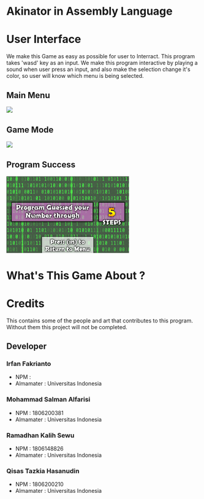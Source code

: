 # Akinator in Assembly Language

# User Interface
We make this Game as easy as possible for user to Interract. This program takes 'wasd' key as an input. We make this program interactive by playing a sound when user press an input, and also make the selection change it's color, so user will know which menu is being selected.
## Main Menu
![](assets/game/sel1.bmp)
## Game Mode
![](assets/menu/choose1.bmp)
## Program Success
![](assets/step/5step.bmp)

# What's This Game About ?

# Credits
This contains some of the people and art that contributes to this program. Without them this project will not be completed. 
## Developer
### Irfan Fakrianto
- NPM : 
- Almamater : Universitas Indonesia
### Mohammad Salman Alfarisi
- NPM : 1806200381
- Almamater : Universitas Indonesia
### Ramadhan Kalih Sewu
- NPM : 1806148826
- Almamater : Universitas Indonesia
### Qisas Tazkia Hasanudin
- NPM : 1806200210
- Almamater : Universitas Indonesia
